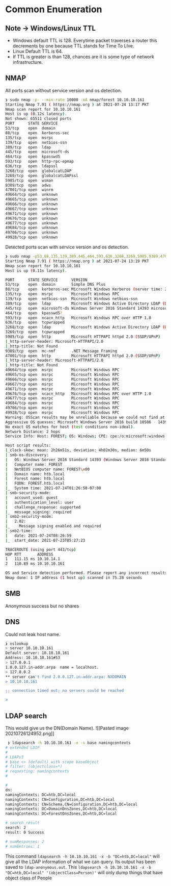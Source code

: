 # Common Enumeration
## Note -> Windows/Linux TTL
*  Windows default TTL is 128. Everytime packet traverses a router this decrements by one because TTL stands for Time To LIve.
*  Linux Default TTL is 64.
*  If TTL is greater is than 128, chances are it is some type of network infrastructure.


## NMAP
All ports scan without service version and os detection.
```bash
❯ sudo nmap -p- --min-rate 10000 -oA nmap/forest 10.10.10.161
Starting Nmap 7.91 ( https://nmap.org ) at 2021-07-24 13:17 PKT
Nmap scan report for 10.10.10.161
Host is up (0.12s latency).
Not shown: 65511 closed ports
PORT      STATE SERVICE
53/tcp    open  domain
88/tcp    open  kerberos-sec
135/tcp   open  msrpc
139/tcp   open  netbios-ssn
389/tcp   open  ldap
445/tcp   open  microsoft-ds
464/tcp   open  kpasswd5
593/tcp   open  http-rpc-epmap
636/tcp   open  ldapssl
3268/tcp  open  globalcatLDAP
3269/tcp  open  globalcatLDAPssl
5985/tcp  open  wsman
9389/tcp  open  adws
47001/tcp open  winrm
49664/tcp open  unknown
49665/tcp open  unknown
49666/tcp open  unknown
49667/tcp open  unknown
49671/tcp open  unknown
49676/tcp open  unknown
49677/tcp open  unknown
49684/tcp open  unknown
49706/tcp open  unknown
49928/tcp open  unknown
```
Detected ports scan with service version and os detection.
```bash
❯ sudo nmap -p53,88,135,139,389,445,464,593,636,3268,3269,5985,9389,47001,49664,49665,49666,49667,49671,49676,49677,49684,49706,49928 -A  -oA nmap/forest_version 10.10.10.161
Starting Nmap 7.91 ( https://nmap.org ) at 2021-07-24 13:19 PKT
Nmap scan report for 10.10.10.161
Host is up (0.11s latency).

PORT      STATE SERVICE      VERSION
53/tcp    open  domain       Simple DNS Plus
88/tcp    open  kerberos-sec Microsoft Windows Kerberos (server time: 2021-07-24 08:26:02Z)
135/tcp   open  msrpc        Microsoft Windows RPC
139/tcp   open  netbios-ssn  Microsoft Windows netbios-ssn
389/tcp   open  ldap         Microsoft Windows Active Directory LDAP (Domain: htb.local, Site: Default-First-Site-Name)
445/tcp   open  microsoft-ds Windows Server 2016 Standard 14393 microsoft-ds (workgroup: HTB)
464/tcp   open  kpasswd5?
593/tcp   open  ncacn_http   Microsoft Windows RPC over HTTP 1.0
636/tcp   open  tcpwrapped
3268/tcp  open  ldap         Microsoft Windows Active Directory LDAP (Domain: htb.local, Site: Default-First-Site-Name)
3269/tcp  open  tcpwrapped
5985/tcp  open  http         Microsoft HTTPAPI httpd 2.0 (SSDP/UPnP)
|_http-server-header: Microsoft-HTTPAPI/2.0
|_http-title: Not Found
9389/tcp  open  mc-nmf       .NET Message Framing
47001/tcp open  http         Microsoft HTTPAPI httpd 2.0 (SSDP/UPnP)
|_http-server-header: Microsoft-HTTPAPI/2.0
|_http-title: Not Found
49664/tcp open  msrpc        Microsoft Windows RPC
49665/tcp open  msrpc        Microsoft Windows RPC
49666/tcp open  msrpc        Microsoft Windows RPC
49667/tcp open  msrpc        Microsoft Windows RPC
49671/tcp open  msrpc        Microsoft Windows RPC
49676/tcp open  ncacn_http   Microsoft Windows RPC over HTTP 1.0
49677/tcp open  msrpc        Microsoft Windows RPC
49684/tcp open  msrpc        Microsoft Windows RPC
49706/tcp open  msrpc        Microsoft Windows RPC
49928/tcp open  msrpc        Microsoft Windows RPC
Warning: OSScan results may be unreliable because we could not find at least 1 open and 1 closed port
Aggressive OS guesses: Microsoft Windows Server 2016 build 10586 - 14393 (96%), Microsoft Windows Server 2016 (95%), Microsoft Windows 10 1507 (93%), Microsoft Windows 10 1507 - 1607 (93%), Microsoft Windows Server 2012 (93%), Microsoft Windows Server 2012 R2 (93%), Microsoft Windows Server 2012 R2 Update 1 (93%), Microsoft Windows 7, Windows Server 2012, or Windows 8.1 Update 1 (93%), Microsoft Windows Vista SP1 - SP2, Windows Server 2008 SP2, or Windows 7 (93%), Microsoft Windows 10 (93%)
No exact OS matches for host (test conditions non-ideal).
Network Distance: 2 hops
Service Info: Host: FOREST; OS: Windows; CPE: cpe:/o:microsoft:windows

Host script results:
|_clock-skew: mean: 2h26m51s, deviation: 4h02m30s, median: 6m50s
| smb-os-discovery:
|   OS: Windows Server 2016 Standard 14393 (Windows Server 2016 Standard 6.3)
|   Computer name: FOREST
|   NetBIOS computer name: FOREST\x00
|   Domain name: htb.local
|   Forest name: htb.local
|   FQDN: FOREST.htb.local
|_  System time: 2021-07-24T01:26:58-07:00
| smb-security-mode:
|   account_used: guest
|   authentication_level: user
|   challenge_response: supported
|_  message_signing: required
| smb2-security-mode:
|   2.02:
|_    Message signing enabled and required
| smb2-time:
|   date: 2021-07-24T08:26:59
|_  start_date: 2021-07-23T05:27:23

TRACEROUTE (using port 443/tcp)
HOP RTT       ADDRESS
1   111.15 ms 10.10.14.1
2   110.89 ms 10.10.10.161

OS and Service detection performed. Please report any incorrect results at https://nmap.org/submit/ .
Nmap done: 1 IP address (1 host up) scanned in 75.28 seconds
```
## SMB
Anonymous success but no shares
## DNS
Could not leak host name.
```bash
❯ nslookup
> server 10.10.10.161
Default server: 10.10.10.161
Address: 10.10.10.161#53
> 127.0.0.1
1.0.0.127.in-addr.arpa  name = localhost.
> 127.0.0.2
** server can't find 2.0.0.127.in-addr.arpa: NXDOMAIN
> 10.10.10.161

;; connection timed out; no servers could be reached

>
```
## LDAP search
This would give us the DN(Domain Name).
![[Pasted image 20210726124952.png]]
```bash
 ❯ ldapsearch -h 10.10.10.161 -x -s base namingcontexts
# extended LDIF
#
# LDAPv3
# base <> (default) with scope baseObject
# filter: (objectclass=*)
# requesting: namingcontexts
#

#
dn:
namingContexts: DC=htb,DC=local
namingContexts: CN=Configuration,DC=htb,DC=local
namingContexts: CN=Schema,CN=Configuration,DC=htb,DC=local
namingContexts: DC=DomainDnsZones,DC=htb,DC=local
namingContexts: DC=ForestDnsZones,DC=htb,DC=local

# search result
search: 2
result: 0 Success

# numResponses: 2
# numEntries: 1
```
This command `ldapsearch -h 10.10.10.161 -x -b "DC=htb,DC=local"` will give all the LDAP information of what we can query. Its output has been saved to `ldap-anonymous.out`.
This `ldapsearch -h 10.10.10.161 -x -b "DC=htb,DC=local" '(objectClass=Person)'` will only dump things that have object class of People